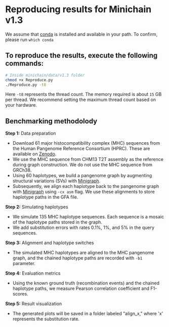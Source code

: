 # Reproducing results for Minichain v1.3
We assume that [conda](https://docs.conda.io/en/latest/) is installed and available in your path. To confirm, please run `which conda` 
## To reproduce the results, execute the following commands:
```bash
# Inside minichain/data/v1.3 folder
chmod +x Reproduce.py
./Reproduce.py -t8
```
Here `-t8` represents the thread count. The memory required is about `15` GB per thread. We recommend  setting the maximum thread count based on your hardware.

## Benchmarking methodolody

**Step 1:** Data preparation
- Download 61 major histocompatibility complex (MHC) sequences from the Human Pangenome Reference Consortium (HPRC). These are available on [Zenodo](https://zenodo.org/records/6617246).
- We use the MHC sequence from CHM13 T2T assembly as the reference during graph construction. We do not use the MHC sequence from GRCh38.
- Using 60 haplotypes, we build a pangenome graph by augmenting structural variations (SVs) with [Minigraph](https://github.com/lh3/minigraph).
- Subsequently, we align each haplotype back to the pangenome graph with [Minigraph](https://github.com/lh3/minigraph) using `-cx asm` flag. We use these alignments to store haplotype paths in the GFA file.

**Step 2:** Simulating haplotypes
- We simulate 135 MHC haplotype sequences. Each sequence is a mosaic of the haplotype paths stored in the graph.
- We add substitution errors with rates 0.1%, 1%, and 5% in the query sequences.

**Step 3:** Alignment and haplotype switches
- The simulated MHC haplotypes are aligned to the MHC pangenome graph, and the chained haplotype paths are recorded with `-b1` parameter.

**Step 4:** Evaluation metrics
- Using the known ground truth (recombination events) and the chained haplotype paths, we measure Pearson correlation coefficient and F1-scores.

**Step 5:** Result visualization
- The generated plots will be saved in a folder labeled "align_x," where 'x' represents the substitution rate.

